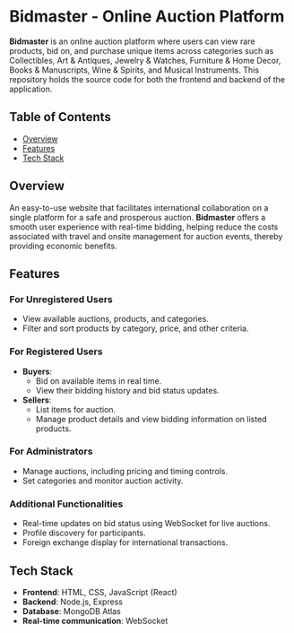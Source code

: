 # Bidmaster - Online Auction Platform

**Bidmaster** is an online auction platform where users can view rare products, bid on, and purchase unique items across categories such as Collectibles, Art & Antiques, Jewelry & Watches, Furniture & Home Decor, Books & Manuscripts, Wine & Spirits, and Musical Instruments. This repository holds the source code for both the frontend and backend of the application.

## Table of Contents
- [Overview](#overview)
- [Features](#features)
- [Tech Stack](#tech-stack)

## Overview

An easy-to-use website that facilitates international collaboration on a single platform for a safe and prosperous auction. **Bidmaster** offers a smooth user experience with real-time bidding, helping reduce the costs associated with travel and onsite management for auction events, thereby providing economic benefits.

## Features

### For Unregistered Users
- View available auctions, products, and categories.
- Filter and sort products by category, price, and other criteria.

### For Registered Users
- **Buyers**:
  - Bid on available items in real time.
  - View their bidding history and bid status updates.
- **Sellers**:
  - List items for auction.
  - Manage product details and view bidding information on listed products.

### For Administrators
- Manage auctions, including pricing and timing controls.
- Set categories and monitor auction activity.

### Additional Functionalities
- Real-time updates on bid status using WebSocket for live auctions.
- Profile discovery for participants.
- Foreign exchange display for international transactions.

## Tech Stack

- **Frontend**: HTML, CSS, JavaScript (React)
- **Backend**: Node.js, Express
- **Database**: MongoDB Atlas
- **Real-time communication**: WebSocket


